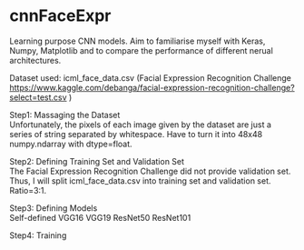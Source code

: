 # cnnFaceExpr
Learning purpose CNN models. Aim to familiarise myself with Keras, Numpy, Matplotlib and to compare the performance of different nerual architectures.

Dataset used: icml_face_data.csv (Facial Expression Recognition Challenge https://www.kaggle.com/debanga/facial-expression-recognition-challenge?select=test.csv )<br />

Step1: Massaging the Dataset<br />
Unfortunately, the pixels of each image given by the dataset are just a series of string separated by whitespace. Have to turn it into 48x48 numpy.ndarray with dtype=float.

Step2: Defining Training Set and Validation Set<br />
The Facial Expression Recognition Challenge did not provide validation set. Thus, I will split icml_face_data.csv into training set and validation set. Ratio=3:1.

Step3: Defining Models<br />
Self-defined
VGG16
VGG19
ResNet50
ResNet101

Step4: Training<br />
